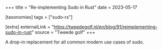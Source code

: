 +++
title = "Re-implementing Sudo in Rust"
date = 2023-05-17

[taxonomies]
tags = ["sudo-rs"]

[extra]
externalLink = "https://tweedegolf.nl/en/blog/91/reimplementing-sudo-in-rust"
source = "Tweede golf"
+++

A drop-in replacement for all common modern use cases of sudo.

<!-- more -->